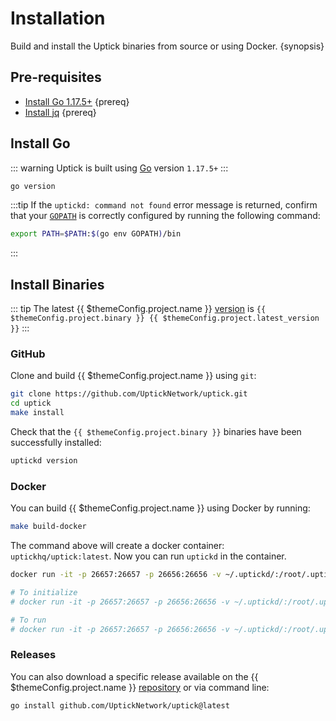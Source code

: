 <!--
order: 1
-->

# Installation

Build and install the Uptick binaries from source or using Docker. {synopsis}

## Pre-requisites

- [Install Go 1.17.5+](https://golang.org/dl/) {prereq}
- [Install jq](https://stedolan.github.io/jq/download/) {prereq}

## Install Go

::: warning
Uptick is built using [Go](https://golang.org/dl/) version `1.17.5+`
:::

```bash
go version
```

:::tip
If the `uptickd: command not found` error message is returned, confirm that your [`GOPATH`](https://golang.org/doc/gopath_code#GOPATH) is correctly configured by running the following command:

```bash
export PATH=$PATH:$(go env GOPATH)/bin
```

:::

## Install Binaries

::: tip
The latest {{ $themeConfig.project.name }} [version](https://github.com/UptickNetwork/uptick/releases) is `{{ $themeConfig.project.binary }} {{ $themeConfig.project.latest_version }}`
:::

### GitHub

Clone and build {{ $themeConfig.project.name }} using `git`:

```bash
git clone https://github.com/UptickNetwork/uptick.git
cd uptick
make install
```

Check that the `{{ $themeConfig.project.binary }}` binaries have been successfully installed:

```bash
uptickd version
```

### Docker

You can build {{ $themeConfig.project.name }} using Docker by running:

```bash
make build-docker
```

The command above will create a docker container: `uptickhq/uptick:latest`. Now you can run `uptickd` in the container.

```bash
docker run -it -p 26657:26657 -p 26656:26656 -v ~/.uptickd/:/root/.uptickd uptickhq/uptick:latest uptickd version

# To initialize
# docker run -it -p 26657:26657 -p 26656:26656 -v ~/.uptickd/:/root/.uptickd uptickhq/uptick:latest uptickd init test-chain --chain-id test_7776-2

# To run
# docker run -it -p 26657:26657 -p 26656:26656 -v ~/.uptickd/:/root/.uptickd uptickhq/uptick:latest uptickd start
```

### Releases

You can also download a specific release available on the {{ $themeConfig.project.name }} [repository](https://github.com/UptickNetwork/uptick/releases) or via command line:

```bash
go install github.com/UptickNetwork/uptick@latest
```
